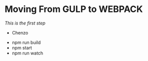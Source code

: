 # Moving From GULP to WEBPACK

*This is the first step*

- Chenzo



* npm run build
* npm start      
* npm run watch    



